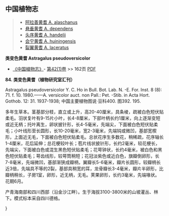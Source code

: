 

## 中国植物志

> * [阿拉善黄耆  A.  alaschanus](Astragalus-alaschanus-阿拉善黄耆.md)
> * [悬垂黄耆  A.  dependens](Astragalus-dependens-悬垂黄耆.md)
> * [头序黄耆  A.  handelii](Astragalus-handelii-头序黄耆.md)
> * [会宁黄耆  A.  huiningensis](Astragalus-huiningensis-会宁黄耆.md)
> * [裂翼黄耆  A.  laceratus](Astragalus-laceratus-裂翼黄耆.md)

**类变色黄耆 Astragalus pseudoversicolor**

* [《中国植物志》](http://www.iplant.cn/frps)- [第42(1)卷](http://www.iplant.cn/frps/vol/42(1)) >> 162页 [PDF](http://www.iplant.cn/frps/pdf/42(1)/162.pdf)

**84. 类变色黄耆（植物研究室汇刊）**

Astragalus pseudoversicolor Y. C. Ho in Bull. Bot. Lab. N. -E. For. Inst. 8 (8): 71. f. 10. 1980.——A. versicolor auct. non Pall.: Pet. -Stib. in Acta Hort. Gothob. 12: 31. 1937-1938; 中国主要植物图说·豆科400. 图392. 195.

多年生草本。茎基部分枝，直立或上升，高20-40厘米，具条棱，疏被白色短伏贴柔毛。羽状复叶有9-15片小叶，长4-8厘米，下部叶柄长约1厘米，向上逐渐变短或近无柄；托叶离生，卵状披针形，长4-5毫米，先端尖，下面被白色短伏贴柔毛；小叶线形至长圆形，长10-20毫米，宽2-3毫米，先端钝或微凹，基部宽楔形，上面近无毛，下面被白色短伏贴柔毛。总状花序生多数花，稍稀疏，花序轴长1-4厘米，花后延伸；总花梗较叶长；苞片线状披针形，长约2毫米，较花梗长，先端尖，下面被白色或混生黑色短伏贴柔毛；花萼钟状，长约4毫米，被白色和黑色短伏贴柔毛；萼齿线形，较萼筒稍短；花冠淡紫色或近白色，旗瓣倒卵形，长7-8毫米，先端微凹，基部渐狭成瓣柄，翼瓣长5-6毫米，瓣片长圆形，较瓣柄长近3倍，先端具不等的2裂，基部具稍宽的耳，龙骨瓣长3-4毫米，瓣片半卵形，比瓣柄稍长，子房1室，卵形，近无柄，无毛。荚果卵形，长约3毫米，先端喙状。花期6月。

产青海南部和四川西部（沿金沙江畔）。生于海拔3100-3800米的山坡灌丛、林下。模式标本采自四川德格。

}